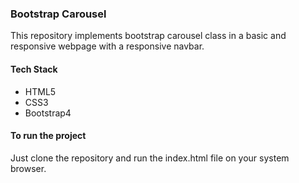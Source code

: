 ### Bootstrap Carousel
This repository implements bootstrap carousel class in a basic and responsive webpage with a responsive navbar. 

#### Tech Stack
* HTML5
* CSS3
* Bootstrap4

#### To run the project
Just clone the repository and run the index.html file on your system browser.
